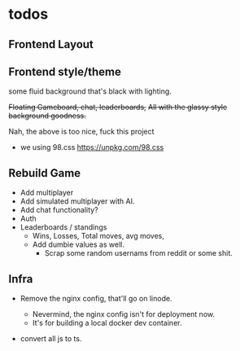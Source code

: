# todos

## Frontend Layout


## Frontend style/theme
some fluid background that's black with lighting.

~~Floating Gameboard, chat, leaderboards,~~
~~All with the glassy style background goodness.~~

Nah, the above is too nice, fuck this project
- we using 98.css
https://unpkg.com/98.css



## Rebuild Game
- Add multiplayer
- Add simulated multiplayer with AI.
- Add chat functionality?
- Auth
- Leaderboards / standings
    - Wins, Losses, Total moves, avg moves, 
    - Add dumbie values as well.
        - Scrap some random usernams from reddit or some shit.

## Infra
- Remove the nginx config, that'll go on linode.
    - Nevermind, the nginx config isn't for deployment now.
    - It's for building a local docker dev container.

- convert all js to ts.
